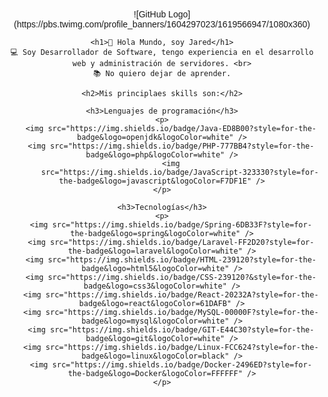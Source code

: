 <div style="text-align:center; Font-family:Arial;">
    ![GitHub Logo](https://pbs.twimg.com/profile_banners/1604297023/1619566947/1080x360)

    <h1>👋 Hola Mundo, soy Jared</h1>
    💻 Soy Desarrollador de Software, tengo experiencia en el desarrollo web y administración de servidores. <br>
    📚 No quiero dejar de aprender.

    <h2>Mis principlaes skills son:</h2>

    <h3>Lenguajes de programación</h3>
    <p>
        <img src="https://img.shields.io/badge/Java-ED8B00?style=for-the-badge&logo=openjdk&logoColor=white" />
        <img src="https://img.shields.io/badge/PHP-777BB4?style=for-the-badge&logo=php&logoColor=white" />
        <img
            src="https://img.shields.io/badge/JavaScript-323330?style=for-the-badge&logo=javascript&logoColor=F7DF1E" />
    </p>

    <h3>Tecnologías</h3>
    <p>
        <img src="https://img.shields.io/badge/Spring-6DB33F?style=for-the-badge&logo=spring&logoColor=white" />
        <img src="https://img.shields.io/badge/Laravel-FF2D20?style=for-the-badge&logo=laravel&logoColor=white" />
        <img src="https://img.shields.io/badge/HTML-239120?style=for-the-badge&logo=html5&logoColor=white" />
        <img src="https://img.shields.io/badge/CSS-239120?&style=for-the-badge&logo=css3&logoColor=white" />
        <img src="https://img.shields.io/badge/React-20232A?style=for-the-badge&logo=react&logoColor=61DAFB" />
        <img src="https://img.shields.io/badge/MySQL-00000F?style=for-the-badge&logo=mysql&logoColor=white" />
        <img src="https://img.shields.io/badge/GIT-E44C30?style=for-the-badge&logo=git&logoColor=white" />
        <img src="https://img.shields.io/badge/Linux-FCC624?style=for-the-badge&logo=linux&logoColor=black" />
        <img src="https://img.shields.io/badge/Docker-2496ED?style=for-the-badge&logo=Docker&logoColor=FFFFFF" />
    </p>
</div>
